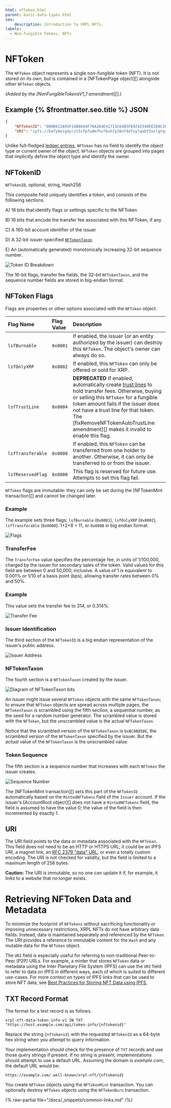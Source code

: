 ```yaml
---
html: nftoken.html
parent: basic-data-types.html
seo:
    description: Introduction to XRPL NFTs.
labels:
  - Non-fungible Tokens, NFTs
---
```

# NFToken

The `NFToken` object represents a single non-fungible token (NFT). It is not stored on its own, but is contained in a [NFTokenPage object][] alongside other `NFToken` objects.

_(Added by the [NonFungibleTokensV1_1 amendment][].)_

## Example {% $frontmatter.seo.title %} JSON

```json
{
    "NFTokenID": "000B013A95F14B0044F78A264E41713C64B5F89242540EE208C3098E00000D65",
    "URI": "ipfs://bafybeigdyrzt5sfp7udm7hu76uh7y26nf4dfuylqabf3oclgtqy55fbzdi"
}
```

Unlike full-fledged [ledger entries](../ledger-data/ledger-entry-types/index.md), `NFToken` has no field to identify the object type or current owner of the object. `NFToken` objects are grouped into pages that implicitly define the object type and identify the owner.


## NFTokenID
<!-- SPELLING_IGNORE: nftokenid -->

`NFTokenID`, optional, string, Hash256

This composite field uniquely identifies a token, and consists of the following sections.

A) 16 bits that identify flags or settings specific to the NFToken

B) 16 bits that encode the transfer fee associated with this NFToken, if any

C) A 160-bit account identifier of the issuer

D) A 32-bit issuer-specified [`NFTokenTaxon`](https://www.merriam-webster.com/dictionary/taxon)

E) An (automatically generated) monotonically increasing 32-bit sequence number.

![Token ID Breakdown](/docs/img/nftoken1.png "Token ID Breakdown")

The 16-bit flags, transfer fee fields, the 32-bit `NFTokenTaxon`, and the sequence number fields are stored in big-endian format.

## NFToken Flags

Flags are properties or other options associated with the `NFToken` object.


| Flag Name         | Flag Value | Description                                 |
|:------------------|:-----------|:--------------------------------------------|
| `lsfBurnable`     | `0x0001`   | If enabled, the issuer (or an entity authorized by the issuer) can destroy this `NFToken`. The object's owner can always do so. |
| `lsfOnlyXRP`      | `0x0002`   | If enabled, this `NFToken` can only be offered or sold for XRP. |
| `lsfTrustLine`    | `0x0004`   | **DEPRECATED** If enabled, automatically create [trust lines](../../../concepts/tokens/fungible-tokens/index.md) to hold transfer fees. Otherwise, buying or selling this `NFToken` for a fungible token amount fails if the issuer does not have a trust line for that token. The [fixRemoveNFTokenAutoTrustLine amendment][] makes it invalid to enable this flag. |
| `lsfTransferable` | `0x0008`   | If enabled, this `NFToken` can be transferred from one holder to another. Otherwise, it can only be transferred to or from the issuer. |
| `lsfReservedFlag` | `0x8000`   | This flag is reserved for future use. Attempts to set this flag fail. |

`NFToken` flags are immutable: they can only be set during the [NFTokenMint transaction][] and cannot be changed later.

### Example

The example sets three flags: `lsfBurnable` (`0x0001`), `lsfOnlyXRP` (`0x0002`), `lsfTransferable` (`0x0008`). 1+2+8 = 11, or `0x000B` in big endian format.

![Flags](/docs/img/nftokena.png "Flags")

### TransferFee
<!-- SPELLING_IGNORE: transferfee -->

The `TransferFee` value specifies the percentage fee, in units of 1/100,000, charged by the issuer for secondary sales of the token. Valid values for this field are between 0 and 50,000, inclusive. A value of 1 is equivalent to 0.001% or 1/10 of a basis point (bps), allowing transfer rates between 0% and 50%.

### Example

This value sets the transfer fee to 314, or 0.314%.

![Transfer Fee](/docs/img/nftokenb.png "Transfer Fee")

### Issuer Identification

The third section of the `NFTokenID` is a big endian representation of the issuer’s public address.

![Issuer Address](/docs/img/nftokenc.png "Issuer Address")

### NFTokenTaxon
<!-- SPELLING_IGNORE: nftokentaxon -->

The fourth section is a `NFTokenTaxon` created by the issuer.

![Diagram of `NFTokenTaxon` bits](/docs/img/nftokend.png)

An issuer might issue several `NFToken` objects with the same `NFTokenTaxon`; to ensure that `NFToken` objects are spread across multiple pages, the `NFTokenTaxon` is scrambled using the fifth section, a sequential number, as the seed for a random number generator. The scrambled value is stored with the `NFToken`, but the unscrambled value is the actual `NFTokenTaxon`.

Notice that the scrambled version of the `NFTokenTaxon` is `0xBC8B858E`, the scrambled version of the `NFTokenTaxon` specified by the issuer. But the _actual_ value of the `NFTokenTaxon` is the unscrambled value.

### Token Sequence

The fifth section is a sequence number that increases with each `NFToken` the issuer creates.

![Sequence Number](/docs/img/nftokene.png "Sequence Number")

The [NFTokenMint transaction][] sets this part of the `NFTokenID` automatically based on the `MintedNFTokens` field of the `Issuer` account. If the issuer's [AccountRoot object][] does not have a `MintedNFTokens` field, the field is assumed to have the value 0; the value of the field is then incremented by exactly 1.

## URI

The URI field points to the data or metadata associated with the `NFToken`. This field does not need to be an HTTP or HTTPS URL; it could be an IPFS URI, a magnet link, an [RFC 2379 "data" URL](https://datatracker.ietf.org/doc/html/rfc2397), or even a totally custom encoding. The URI is not checked for validity, but the field is limited to a maximum length of 256 bytes.

**Caution:** The URI is immutable, so no one can update it if, for example, it links to a website that no longer exists.

# Retrieving NFToken Data and Metadata

To minimize the footprint of `NFTokens` without sacrificing functionality or imposing unnecessary restrictions, XRPL NFTs do not have arbitrary data fields. Instead, data is maintained separately and referenced by the `NFToken`. The URI provides a reference to immutable content for the `Hash` and any mutable data for the `NFToken` object.

The `URI` field is especially useful for referring to non-traditional Peer-to-Peer (P2P) URLs. For example, a minter that stores `NFToken` data or metadata using the Inter Planetary File System (IPFS) can use the `URI` field to refer to data on IPFS in different ways, each of which is suited to different use-cases. For more context on types of IPFS links that can be used to store NFT data, see [Best Practices for Storing NFT Data using IPFS](https://docs.ipfs.io/how-to/best-practices-for-nft-data/#types-of-ipfs-links-and-when-to-use-them),

## TXT Record Format

The format for a text record is as follows.

```
xrpl-nft-data-token-info-v1 IN TXT "https://host.example.com/api/token-info/{nftokenid}"
```

Replace the string `{nftokenid}` with the requested `NFTokenID` as a 64-byte hex string when you attempt to query information.

Your implementation should check for the presence of `TXT` records and use those query strings if present. If no string is present, implementations should attempt to use a default URL. Assuming the domain is _example.com_, the default URL would be:

```
https://example.com/.well-known/xrpl-nft/{nftokenid}
```

You create `NFToken` objects using the `NFTokenMint` transaction. You can optionally destroy `NFToken` objects using the `NFTokenBurn` transaction.

{% raw-partial file="/docs/_snippets/common-links.md" /%}
